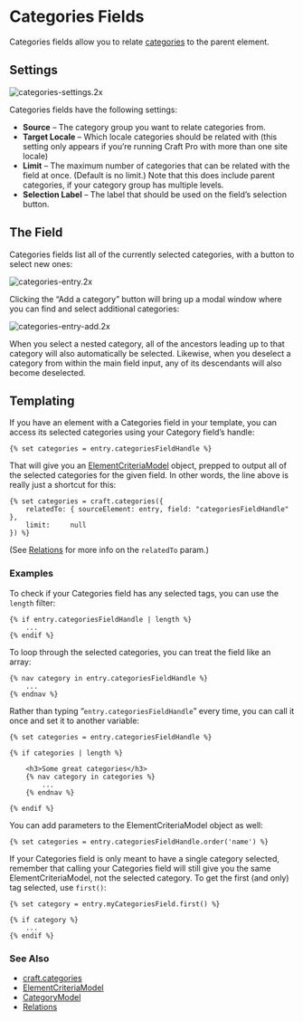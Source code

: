 # Categories Fields

Categories fields allow you to relate [categories](categories.md) to the parent element.

## Settings

![categories-settings.2x](https://craftcmsassets.craftcdn.com/images/docs/field-types/categories/categories-settings.2x.png)

Categories fields have the following settings:

- **Source** – The category group you want to relate categories from.
- **Target Locale** – Which locale categories should be related with (this setting only appears if you’re running Craft Pro with more than one site locale)
- **Limit** – The maximum number of categories that can be related with the field at once. (Default is no limit.) Note that this does include parent categories, if your category group has multiple levels.
- **Selection Label** – The label that should be used on the field’s selection button.

## The Field

Categories fields list all of the currently selected categories, with a button to select new ones:

![categories-entry.2x](https://craftcmsassets.craftcdn.com/images/docs/field-types/categories/categories-entry.2x.jpg)

Clicking the “Add a category” button will bring up a modal window where you can find and select additional categories:

![categories-entry-add.2x](https://craftcmsassets.craftcdn.com/images/docs/field-types/categories/categories-entry-add.2x.jpg)

When you select a nested category, all of the ancestors leading up to that category will also automatically be selected. Likewise, when you deselect a category from within the main field input, any of its descendants will also become deselected.

## Templating

If you have an element with a Categories field in your template, you can access its selected categories using your Category field’s handle:

```twig
{% set categories = entry.categoriesFieldHandle %}
```

That will give you an [ElementCriteriaModel](templating/elementcriteriamodel.md) object, prepped to output all of the selected categories for the given field. In other words, the line above is really just a shortcut for this:

```twig
{% set categories = craft.categories({
    relatedTo: { sourceElement: entry, field: "categoriesFieldHandle" },
    limit:     null
}) %}
```

(See [Relations](relations.md) for more info on the `relatedTo` param.)

### Examples

To check if your Categories field has any selected tags, you can use the `length` filter:

```twig
{% if entry.categoriesFieldHandle | length %}
    ...
{% endif %}
```

To loop through the selected categories, you can treat the field like an array:

```twig
{% nav category in entry.categoriesFieldHandle %}
    ...
{% endnav %}
```

Rather than typing “`entry.categoriesFieldHandle`” every time, you can call it once and set it to another variable:

```twig
{% set categories = entry.categoriesFieldHandle %}

{% if categories | length %}

    <h3>Some great categories</h3>
    {% nav category in categories %}
        ...
    {% endnav %}

{% endif %}
```

You can add parameters to the ElementCriteriaModel object as well:

```twig
{% set categories = entry.categoriesFieldHandle.order('name') %}
```

If your Categories field is only meant to have a single category selected, remember that calling your Categories field will still give you the same ElementCriteriaModel, not the selected category. To get the first (and only) tag selected, use `first()`:

```twig
{% set category = entry.myCategoriesField.first() %}

{% if category %}
    ...
{% endif %}
```

### See Also

- [craft.categories](templating/craft.categories.md)
- [ElementCriteriaModel](templating/elementcriteriamodel.md)
- [CategoryModel](templating/categorymodel.md)
- [Relations](relations.md)
